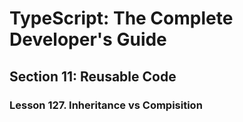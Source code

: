# TypeScript: The Complete Developer's Guide

## Section 11: Reusable Code

### Lesson 127. Inheritance vs Compisition
